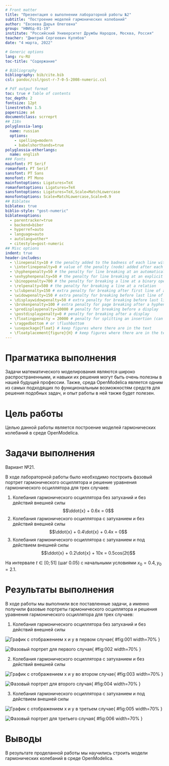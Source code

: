 ```yaml
---
# Front matter
title: "Презентация о выполнении лабораторной работы №2"
subtitle: "Построение моделей гармонических колебаний"
author: "Евсеева Дарья Олеговна"
group: "НФИбд-01-19"
institute: "Российский Университет Дружбы Народов, Москва, Россия"
teacher: "Дмитрий Сергеевич Кулябов"
date: "4 марта, 2022"

# Generic options
lang: ru-RU
toc-title: "Содержание"

# Bibliography
bibliography: bib/cite.bib
csl: pandoc/csl/gost-r-7-0-5-2008-numeric.csl

# Pdf output format
toc: true # Table of contents
toc_depth: 2
fontsize: 12pt
linestretch: 1.5
papersize: a4
documentclass: scrreprt
## I18n
polyglossia-lang:
  name: russian
  options:
	- spelling=modern
	- babelshorthands=true
polyglossia-otherlangs:
  name: english
### Fonts
mainfont: PT Serif
romanfont: PT Serif
sansfont: PT Sans
monofont: PT Mono
mainfontoptions: Ligatures=TeX
romanfontoptions: Ligatures=TeX
sansfontoptions: Ligatures=TeX,Scale=MatchLowercase
monofontoptions: Scale=MatchLowercase,Scale=0.9
## Biblatex
biblatex: true
biblio-style: "gost-numeric"
biblatexoptions:
  - parentracker=true
  - backend=biber
  - hyperref=auto
  - language=auto
  - autolang=other*
  - citestyle=gost-numeric
## Misc options
indent: true
header-includes:
  - \linepenalty=10 # the penalty added to the badness of each line within a paragraph (no associated penalty node) Increasing the value makes tex try to have fewer lines in the paragraph.
  - \interlinepenalty=0 # value of the penalty (node) added after each line of a paragraph.
  - \hyphenpenalty=50 # the penalty for line breaking at an automatically inserted hyphen
  - \exhyphenpenalty=50 # the penalty for line breaking at an explicit hyphen
  - \binoppenalty=700 # the penalty for breaking a line at a binary operator
  - \relpenalty=500 # the penalty for breaking a line at a relation
  - \clubpenalty=150 # extra penalty for breaking after first line of a paragraph
  - \widowpenalty=150 # extra penalty for breaking before last line of a paragraph
  - \displaywidowpenalty=50 # extra penalty for breaking before last line before a display math
  - \brokenpenalty=100 # extra penalty for page breaking after a hyphenated line
  - \predisplaypenalty=10000 # penalty for breaking before a display
  - \postdisplaypenalty=0 # penalty for breaking after a display
  - \floatingpenalty = 20000 # penalty for splitting an insertion (can only be split footnote in standard LaTeX)
  - \raggedbottom # or \flushbottom
  - \usepackage{float} # keep figures where there are in the text
  - \floatplacement{figure}{H} # keep figures where there are in the text
---
```


# Прагматика выполнения

Задачи математического моделирования являются широко распространенными, и навыки их решения могут быть очень полезны в нашей будущей профессии. Также, среда OpenModelica является одним из самых подходящих по функциональным возможностям средств для решения подобных задач, и опыт работы в ней также будет полезен.

# Цель работы

Целью данной работы является построение моделей гармонических колебаний в среде OpenModelica.

# Задачи выполнения

Вариант №21.

В ходе лабораторной работы было необходимо построить фазовый портрет гармонического осциллятора и решение уравнения гармонического осциллятора для трех случаев:

1. Колебания гармонического осциллятора без затуханий и без действий внешней силы
$$\ddot{x} + 0.6x = 0$$
2. Колебания гармонического осциллятора c затуханием и без действий внешней силы
$$\ddot{x} + 0.4\dot{x} + 0.4x = 0$$
3. Колебания гармонического осциллятора c затуханием и под действием внешней силы
$$\ddot{x} + 0.2\dot{x} + 10x = 0.5cos(2t)$$

На интервале $t \in[0;51]$ (шаг 0.05) с начальными условиями $x_0 = 0.4, y_0 = 2.1$.

# Результаты выполнения

В ходе работы мы выполнили все поставленные задачи, а именно получили фазовые портреты гармонического осциллятора и решения уравнения гармонического осциллятора для трех случаев:

1. Колебания гармонического осциллятора без затуханий и без действий внешней силы

![График с отображением x и y в первом случае](../screenshots/3.png){ #fig:001 width=70% }

![Фазовый портрет для первого случая](../screenshots/4.png){ #fig:002 width=70% }

2. Колебания гармонического осциллятора c затуханием и без действий внешней силы

![График с отображением x и y во втором случае](../screenshots/6.png){ #fig:003 width=70% }

![Фазовый портрет для второго случая](../screenshots/7.png){ #fig:004 width=70% }

3. Колебания гармонического осциллятора c затуханием и под действием внешней силы

![График с отображением x и y в третьем случае](../screenshots/9.png){ #fig:005 width=70% }

![Фазовый портрет для третьего случая](../screenshots/10.png){ #fig:006 width=70% }

# Выводы

В результате проделанной работы мы научились строить модели гармонических колебаний в среде OpenModelica.
